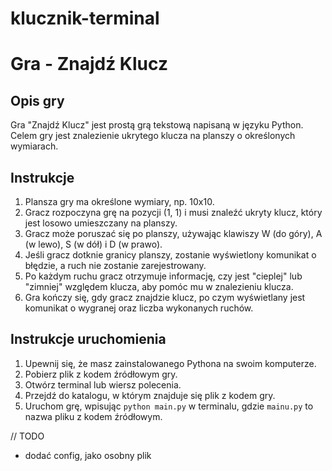# klucznik-terminal

# Gra - Znajdź Klucz

## Opis gry
Gra "Znajdź Klucz" jest prostą grą tekstową napisaną w języku Python. Celem gry jest znalezienie ukrytego klucza na planszy o określonych wymiarach.

## Instrukcje
1. Plansza gry ma określone wymiary, np. 10x10.
2. Gracz rozpoczyna grę na pozycji (1, 1) i musi znaleźć ukryty klucz, który jest losowo umieszczany na planszy.
3. Gracz może poruszać się po planszy, używając klawiszy W (do góry), A (w lewo), S (w dół) i D (w prawo).
4. Jeśli gracz dotknie granicy planszy, zostanie wyświetlony komunikat o błędzie, a ruch nie zostanie zarejestrowany.
5. Po każdym ruchu gracz otrzymuje informację, czy jest "cieplej" lub "zimniej" względem klucza, aby pomóc mu w znalezieniu klucza.
6. Gra kończy się, gdy gracz znajdzie klucz, po czym wyświetlany jest komunikat o wygranej oraz liczba wykonanych ruchów.

## Instrukcje uruchomienia
1. Upewnij się, że masz zainstalowanego Pythona na swoim komputerze.
2. Pobierz plik z kodem źródłowym gry.
3. Otwórz terminal lub wiersz polecenia.
4. Przejdź do katalogu, w którym znajduje się plik z kodem gry.
5. Uruchom grę, wpisując `python main.py` w terminalu, gdzie `mainu.py` to nazwa pliku z kodem źródłowym.


// TODO
* dodać config, jako osobny plik
